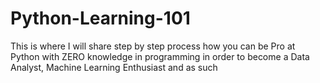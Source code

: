 # Python-Learning-101
This is where I will share step by step process how you can be Pro at Python with ZERO knowledge in programming in order to become a Data Analyst, Machine Learning Enthusiast and as such 
